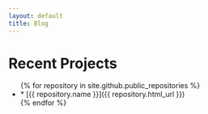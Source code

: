 ```yaml
---
layout: default
title: Blog
---
```

<h1>Recent Projects</h1>

<ul>
  {% for repository in site.github.public_repositories %}
  <li>
  * [{{ repository.name }}]({{ repository.html_url }})
  </li>
  {% endfor %}
</ul>
